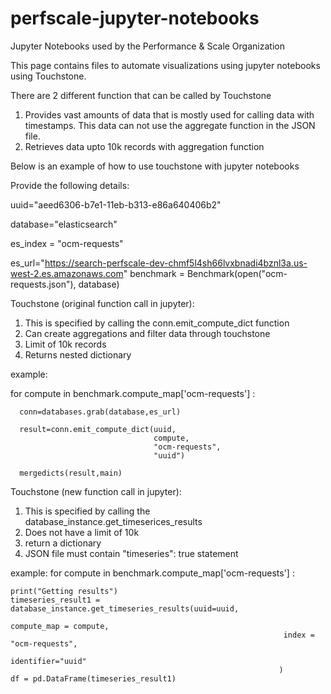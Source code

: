 # perfscale-jupyter-notebooks
Jupyter Notebooks used by the Performance & Scale Organization

This page contains files to automate visualizations using jupyter notebooks using Touchstone.

There are 2 different function that can be called by Touchstone
1) Provides vast amounts of data that is mostly used for calling data with timestamps. This data can not use the aggregate function in the JSON file.
2) Retrieves data upto 10k records with aggregation function


Below is an example of how to use touchstone with jupyter notebooks 

Provide the following details:

uuid="aeed6306-b7e1-11eb-b313-e86a640406b2"

database="elasticsearch"

es_index = "ocm-requests"

es_url="https://search-perfscale-dev-chmf5l4sh66lvxbnadi4bznl3a.us-west-2.es.amazonaws.com"
benchmark = Benchmark(open("ocm-requests.json"), database)

Touchstone (original function call in jupyter):

  1) This is specified by calling the conn.emit_compute_dict function
  2) Can create aggregations and filter data through touchstone 
  3) Limit of 10k records
  4) Returns nested dictionary
  
  example:
  
  for compute in benchmark.compute_map['ocm-requests'] :
  
      conn=databases.grab(database,es_url)
      
      result=conn.emit_compute_dict(uuid,
                                    compute,
                                    "ocm-requests",
                                    "uuid")
                                    
      mergedicts(result,main)
      
      
Touchstone (new function call in jupyter):

  1) This is specified by calling the database_instance.get_timeserices_results
  2) Does not have a limit of 10k
  3) return a dictionary
  4) JSON file must contain "timeseries": true statement 
  
  example:
  for compute in benchmark.compute_map['ocm-requests'] :
  
    print("Getting results")
    timeseries_result1 = database_instance.get_timeseries_results(uuid=uuid, 
                                                                 compute_map = compute,
                                                                 index = "ocm-requests",
                                                                 identifier="uuid"
                                                                )   
    df = pd.DataFrame(timeseries_result1)



    
    
